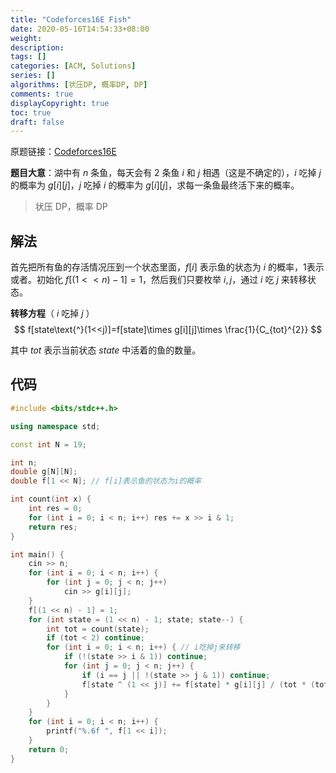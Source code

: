 ```yaml
---
title: "Codeforces16E Fish"
date: 2020-05-16T14:54:33+08:00
weight: 
description:
tags: []
categories: [ACM, Solutions]
series: []
algorithms: [状压DP, 概率DP, DP]
comments: true
displayCopyright: true
toc: true
draft: false
---
```


原题链接：[Codeforces16E](https://codeforces.com/problemset/problem/16/E)

<!--more-->

**题目大意**：湖中有 $n$ 条鱼，每天会有 $2$ 条鱼 $i$ 和 $j$ 相遇（这是不确定的），$i$ 吃掉 $j$ 的概率为 $g[i][j]$，$j$ 吃掉 $i$ 的概率为 $g[i][j]$，求每一条鱼最终活下来的概率。

> 状压 DP，概率 DP

## 解法

首先把所有鱼的存活情况压到一个状态里面，$f[i]$ 表示鱼的状态为 $i$ 的概率，1表示或者。初始化 $f[(1<<n)-1]=1$，然后我们只要枚举 $i,j$，通过 $i$ 吃 $j$ 来转移状态。

**转移方程**（ $i$ 吃掉 $j$ ）
$$
f[state\text{^}(1<<j)]=f[state]\times g[i][j]\times \frac{1}{C_{tot}^{2}}
$$

其中 $tot$ 表示当前状态 $state$ 中活着的鱼的数量。

## 代码

```cpp
#include <bits/stdc++.h>

using namespace std;

const int N = 19;

int n;
double g[N][N];
double f[1 << N]; // f[i]表示鱼的状态为i的概率

int count(int x) {
    int res = 0;
    for (int i = 0; i < n; i++) res += x >> i & 1;
    return res;
}

int main() {
    cin >> n;
    for (int i = 0; i < n; i++) {
        for (int j = 0; j < n; j++)
            cin >> g[i][j];
    }    
    f[(1 << n) - 1] = 1;
    for (int state = (1 << n) - 1; state; state--) {
        int tot = count(state);
        if (tot < 2) continue;
        for (int i = 0; i < n; i++) { // i吃掉j来转移
            if (!(state >> i & 1)) continue;
            for (int j = 0; j < n; j++) { 
                if (i == j || !(state >> j & 1)) continue;
                f[state ^ (1 << j)] += f[state] * g[i][j] / (tot * (tot - 1) / 2.0);
            }
        }
    }
    for (int i = 0; i < n; i++) {
        printf("%.6f ", f[1 << i]);
    }
    return 0;
}
```
